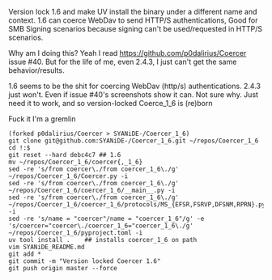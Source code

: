 Version lock 1.6 and make UV install the binary under a different name and context.  1.6 can coerce WebDav to send HTTP/S authentications,
Good for SMB Signing scenarios because signing can't be used/requested in HTTP/S scenarios.

Why am I doing this?  Yeah I read https://github.com/p0dalirius/Coercer issue #40.  But for the life of me, even 2.4.3, I just can't get the same behavior/results.

1.6 seems to be the shit for coercing WebDav (http/s) authentications.  2.4.3 just won't.  Even if issue #40's screenshots show it can.  Not sure why.  Just need it to work, and so version-locked Coerce_1_6 is (re)born

Fuck it I'm a gremlin
```
(forked p0dalirius/Coercer > SYANiDE-/Coercer_1_6)
git clone git@github.com:SYANiDE-/Coercer_1_6.git ~/repos/Coercer_1_6
cd !:$
git reset --hard debc4c7 ## 1.6
mv ~/repos/Coercer_1_6/coercer{,_1_6}
sed -re 's/from coercer\./from coercer_1_6\./g' ~/repos/Coercer_1_6/Coercer.py -i
sed -re 's/from coercer\./from coercer_1_6\./g' ~/repos/Coercer_1_6/coercer_1_6/__main__.py -i
sed -re 's/from coercer\./from coercer_1_6\./g' ~/repos/Coercer_1_6/coercer_1_6/protocols/MS_{EFSR,FSRVP,DFSNM,RPRN}.py -i
sed -re 's/name = "coercer"/name = "coercer_1_6"/g' -e 's/coercer="coercer\./coercer_1_6="coercer_1_6\./g' ~/repos/Coercer_1_6/pyproject.toml -i
uv tool install .    ## installs coercer_1_6 on path
vim SYANiDE_README.md
git add *
git commit -m "Version locked Coercer 1.6"
git push origin master --force
```
